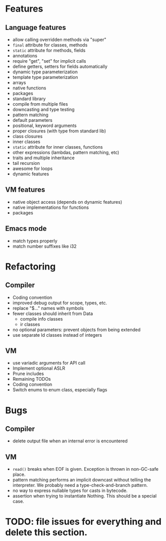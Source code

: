 # Features

## Language features

- allow calling overridden methods via "super"
- `final` attribute for classes, methods
- `static` attribute for methods, fields
- annotations
- require "get", "set" for implicit calls
- define getters, setters for fields automatically
- dynamic type parameterization
- template type parameterization
- arrays
- native functions
- packages
- standard library
- compile from multiple files
- downcasting and type testing
- pattern matching
- default parameters
- positional, keyword arguments
- proper closures (with type from standard lib)
- class closures
- inner classes
- `static` attribute for inner classes, functions
- other expressions (lambdas, pattern matching, etc)
- traits and multiple inheritance
- tail recursion
- awesome for loops
- dynamic features

## VM features
- native object access (depends on dynamic features)
- native implementations for functions
- packages

## Emacs mode
- match types properly
- match number suffixes like i32

# Refactoring

## Compiler
- Coding convention
- improved debug output for scope, types, etc.
- replace "$..." names with symbols
- fewer classes should inherit from Data
  - compile info classes
  - ir classes
- no optional parameters: prevent objects from being extended
- use separate Id classes instead of integers

## VM
- use variadic arguments for API call
- Implement optional ASLR
- Prune includes
- Remaining TODOs
- Coding convention
- Switch enums to enum class, especially flags

# Bugs

## Compiler
- delete output file when an internal error is encountered

## VM
- `read()` breaks when EOF is given. Exception is thrown in non-GC-safe place.
- pattern matching performs an implicit downcast without telling the interpreter.
  We probably need a type-check-and-branch pattern.
- no way to express nullable types for casts in bytecode.
- assertion when trying to instantiate Nothing. This should be a special case.

# TODO: file issues for everything and delete this section.
